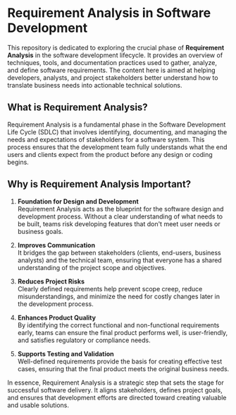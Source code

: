 # Requirement Analysis in Software Development

This repository is dedicated to exploring the crucial phase of **Requirement Analysis** in the software development lifecycle. It provides an overview of techniques, tools, and documentation practices used to gather, analyze, and define software requirements. The content here is aimed at helping developers, analysts, and project stakeholders better understand how to translate business needs into actionable technical solutions.

## What is Requirement Analysis?

Requirement Analysis is a fundamental phase in the Software Development Life Cycle (SDLC) that involves identifying, documenting, and managing the needs and expectations of stakeholders for a software system. This process ensures that the development team fully understands what the end users and clients expect from the product before any design or coding begins.

## Why is Requirement Analysis Important?

1. **Foundation for Design and Development**  
   Requirement Analysis acts as the blueprint for the software design and development process. Without a clear understanding of what needs to be built, teams risk developing features that don't meet user needs or business goals.

2. **Improves Communication**  
   It bridges the gap between stakeholders (clients, end-users, business analysts) and the technical team, ensuring that everyone has a shared understanding of the project scope and objectives.

3. **Reduces Project Risks**  
   Clearly defined requirements help prevent scope creep, reduce misunderstandings, and minimize the need for costly changes later in the development process.

4. **Enhances Product Quality**  
   By identifying the correct functional and non-functional requirements early, teams can ensure the final product performs well, is user-friendly, and satisfies regulatory or compliance needs.

5. **Supports Testing and Validation**  
   Well-defined requirements provide the basis for creating effective test cases, ensuring that the final product meets the original business needs.

In essence, Requirement Analysis is a strategic step that sets the stage for successful software delivery. It aligns stakeholders, defines project goals, and ensures that development efforts are directed toward creating valuable and usable solutions.

